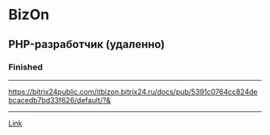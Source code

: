 # BizOn

## PHP-разработчик (удаленно)

### Finished

---

https://bitrix24public.com/itbizon.bitrix24.ru/docs/pub/5391c0764cc824debcacedb7bd33f626/default/?&

---

[Link](https://hh.ru/vacancy/90321537)